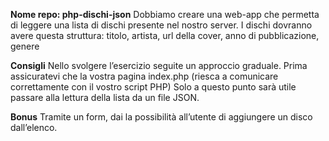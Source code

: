 **Nome repo: php-dischi-json**
Dobbiamo creare una web-app che permetta di leggere una lista di dischi presente nel nostro server.
I dischi dovranno avere questa struttura: titolo, artista, url della cover, anno di pubblicazione, genere

**Consigli**
Nello svolgere l’esercizio seguite un approccio graduale.
Prima assicuratevi che la vostra pagina index.php (riesca a comunicare correttamente con il vostro script PHP)
Solo a questo punto sarà utile passare alla lettura della lista da un file JSON.

**Bonus**
Tramite un form, dai la possibilità all’utente di aggiungere un disco dall’elenco.
